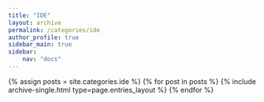 ```yaml
---
title: "IDE"
layout: archive
permalink: /categories/ide
author_profile: true
sidebar_main: true
sidebar:
    nav: "docs"
---
```


{% assign posts = site.categories.ide %}
{% for post in posts %} {% include archive-single.html type=page.entries_layout %} {% endfor %}